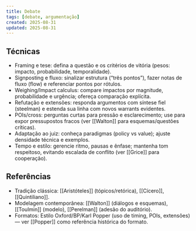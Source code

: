 ```yaml
---
title: Debate
tags: [debate, argumentação]
created: 2025-08-31
updated: 2025-08-31
---
```


## Técnicas
- Framing e tese: defina a questão e os critérios de vitória (pesos: impacto, probabilidade, temporalidade).
- Signposting e fluxo: sinalizar estrutura (“três pontos”), fazer notas de fluxo (flow) e referenciar pontos por rótulos.
- Weighing/Impact calculus: compare impactos por magnitude, probabilidade e urgência; ofereça comparação explícita.
- Refutação e extensões: responda argumentos com síntese fiel (steelman) e estenda sua linha com novos warrants evidentes.
- POIs/cross: perguntas curtas para pressão e esclarecimento; use para expor pressupostos fracos (ver [[Walton]] para esquemas/questões críticas).
- Adaptação ao juiz: conheça paradigmas (policy vs value); ajuste densidade técnica e exemplos.
- Tempo e estilo: gerencie ritmo, pausas e ênfase; mantenha tom respeitoso, evitando escalada de conflito (ver [[Grice]] para cooperação).

## Referências
- Tradição clássica: [[Aristóteles]] (tópicos/retórica), [[Cícero]], [[Quintiliano]].
- Modelagem contemporânea: [[Walton]] (diálogos e esquemas), [[Toulmin]] (modelo), [[Perelman]] (adesão do auditório).
- Formatos: Estilo Oxford/BP/Karl Popper (uso de timing, POIs, extensões) — ver [[Popper]] como referência histórica do formato.

